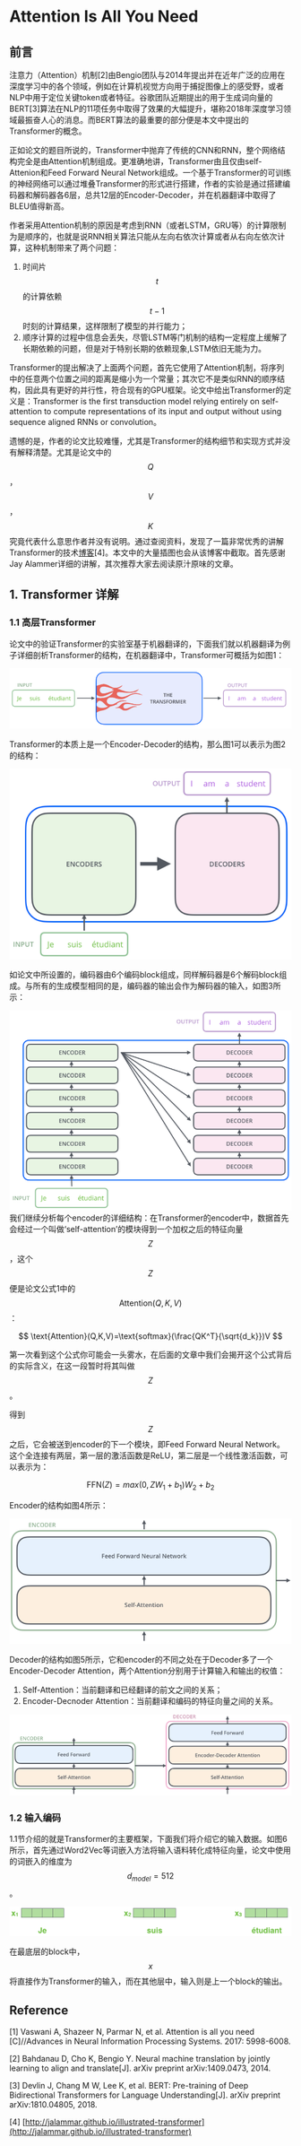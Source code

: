 # Attention Is All You Need

## 前言

注意力（Attention）机制\[2\]由Bengio团队与2014年提出并在近年广泛的应用在深度学习中的各个领域，例如在计算机视觉方向用于捕捉图像上的感受野，或者NLP中用于定位关键token或者特征。谷歌团队近期提出的用于生成词向量的BERT\[3\]算法在NLP的11项任务中取得了效果的大幅提升，堪称2018年深度学习领域最振奋人心的消息。而BERT算法的最重要的部分便是本文中提出的Transformer的概念。

正如论文的题目所说的，Transformer中抛弃了传统的CNN和RNN，整个网络结构完全是由Attention机制组成。更准确地讲，Transformer由且仅由self-Attenion和Feed Forward Neural Network组成。一个基于Transformer的可训练的神经网络可以通过堆叠Transformer的形式进行搭建，作者的实验是通过搭建编码器和解码器各6层，总共12层的Encoder-Decoder，并在机器翻译中取得了BLEU值得新高。

作者采用Attention机制的原因是考虑到RNN（或者LSTM，GRU等）的计算限制为是顺序的，也就是说RNN相关算法只能从左向右依次计算或者从右向左依次计算，这种机制带来了两个问题：

1. 时间片$$t$$的计算依赖$$t-1$$时刻的计算结果，这样限制了模型的并行能力；
2. 顺序计算的过程中信息会丢失，尽管LSTM等门机制的结构一定程度上缓解了长期依赖的问题，但是对于特别长期的依赖现象,LSTM依旧无能为力。

Transformer的提出解决了上面两个问题，首先它使用了Attention机制，将序列中的任意两个位置之间的距离是缩小为一个常量；其次它不是类似RNN的顺序结构，因此具有更好的并行性，符合现有的GPU框架。论文中给出Transformer的定义是：Transformer is the first transduction model relying entirely on self-attention to compute representations of its input and output without using sequence aligned RNNs or convolution。

遗憾的是，作者的论文比较难懂，尤其是Transformer的结构细节和实现方式并没有解释清楚。尤其是论文中的$$Q$$，$$V$$，$$K$$究竟代表什么意思作者并没有说明。通过查阅资料，发现了一篇非常优秀的讲解Transformer的技术[博客](http://jalammar.github.io/illustrated-transformer/)\[4\]。本文中的大量插图也会从该博客中截取。首先感谢Jay Alammer详细的讲解，其次推荐大家去阅读原汁原味的文章。

## 1. Transformer 详解

### 1.1 高层Transformer

论文中的验证Transformer的实验室基于机器翻译的，下面我们就以机器翻译为例子详细剖析Transformer的结构，在机器翻译中，Transformer可概括为如图1：

![](/assets/Transformer_1.png)

Transformer的本质上是一个Encoder-Decoder的结构，那么图1可以表示为图2的结构：

![](/assets/Transformer_2.png)

如论文中所设置的，编码器由6个编码block组成，同样解码器是6个解码block组成。与所有的生成模型相同的是，编码器的输出会作为解码器的输入，如图3所示：

![](/assets/Transformer_3.png)我们继续分析每个encoder的详细结构：在Transformer的encoder中，数据首先会经过一个叫做‘self-attention’的模块得到一个加权之后的特征向量$$Z$$，这个$$Z$$便是论文公式1中的$$\text{Attention}(Q,K,V)$$：


$$
\text{Attention}(Q,K,V)=\text{softmax}(\frac{QK^T}{\sqrt{d_k}})V
$$


第一次看到这个公式你可能会一头雾水，在后面的文章中我们会揭开这个公式背后的实际含义，在这一段暂时将其叫做$$Z$$。

得到$$Z$$之后，它会被送到encoder的下一个模块，即Feed Forward Neural Network。这个全连接有两层，第一层的激活函数是ReLU，第二层是一个线性激活函数，可以表示为：


$$
\text{FFN}(Z) = max(0, ZW_1 +b_1)W_2 + b_2
$$


Encoder的结构如图4所示：

![](/assets/Transformer_4.png)

Decoder的结构如图5所示，它和encoder的不同之处在于Decoder多了一个Encoder-Decoder Attention，两个Attention分别用于计算输入和输出的权值：

1. Self-Attention：当前翻译和已经翻译的前文之间的关系；
2. Encoder-Decnoder Attention：当前翻译和编码的特征向量之间的关系。

![](/assets/Transformer_5.png)

### 1.2 输入编码

1.1节介绍的就是Transformer的主要框架，下面我们将介绍它的输入数据。如图6所示，首先通过Word2Vec等词嵌入方法将输入语料转化成特征向量，论文中使用的词嵌入的维度为$$d_{model}=512$$。

![](/assets/Transformer_6.png)

在最底层的block中，$$x$$将直接作为Transformer的输入，而在其他层中，输入则是上一个block的输出。

## Reference

\[1\] Vaswani A, Shazeer N, Parmar N, et al. Attention is all you need \[C\]//Advances in Neural Information Processing Systems. 2017: 5998-6008.

\[2\] Bahdanau D, Cho K, Bengio Y. Neural machine translation by jointly learning to align and translate\[J\]. arXiv preprint arXiv:1409.0473, 2014.

\[3\] Devlin J, Chang M W, Lee K, et al. BERT: Pre-training of Deep Bidirectional Transformers for Language Understanding\[J\]. arXiv preprint arXiv:1810.04805, 2018.

\[4\] [http://jalammar.github.io/illustrated-transformer](http://jalammar.github.io/illustrated-transformer)

